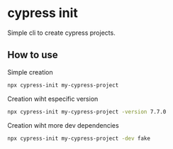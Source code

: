 # cypress init

Simple cli to create cypress projects.

##

## How to use

Simple creation

```sh
npx cypress-init my-cypress-project
```

Creation wiht especific version

```sh
npx cypress-init my-cypress-project -version 7.7.0
```

Creation wiht more dev dependencies

```sh
npx cypress-init my-cypress-project -dev fake
```